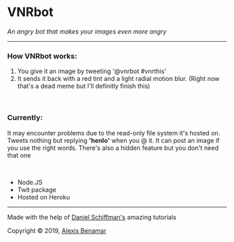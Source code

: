 # VNRbot

_An angry bot that makes your images even more angry_

---
### How VNRbot works:
1. You give it an image by tweeting '@vnrbot #vnrthis'
2. It sends it back with a red tint and a light radial motion blur. (Right now that's a dead meme but I'll definitly finish this)

<br>

### Currently:

It may encounter problems due to the read-only file system it's hosted on.
Tweets nothing but replying **'henlo'** when you @ it. It can post an image if you use the right words.
There's also a hidden feature but you don't need that one

<br>

* Node.JS
* Twit package
* Hosted on Heroku
---

Made with the help of [Daniel Schiffman's](https://www.youtube.com/playlist?list=PLRqwX-V7Uu6atTSxoRiVnSuOn6JHnq2yV) amazing tutorials

Copyright © 2019, [Alexis Benamar](https://alexis-benamar.github.io)
